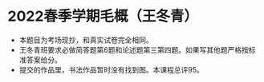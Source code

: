# 2022春季学期毛概（王冬青）
* 本题目为考场现抄，和真实试卷完全相同。
* 王冬青班要求必做简答题第6题和论述题第三第四题。如果写其他题严格按标准答案给分。
* 提交的作品里，书法作品暂时没有找到图。本课程总评95。
